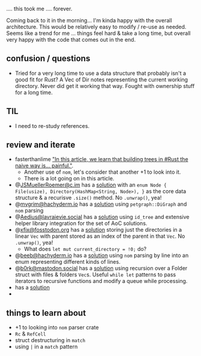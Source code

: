 .... this took me .... forever. 

Coming back to it in the morning... I'm kinda happy with the overall architecture. This would be relatively easy to modify / re-use as needed. Seems like a trend for me ... things feel hard & take a long time, but overall very happy with the code that comes out in the end. 

## confusion / questions
* Tried for a very long time to use a data structure that probably isn't a good fit for Rust? A Vec of Dir notes representing the current working directory. Never did get it working that way. Fought with ownership stuff for a long time. 

## TIL
* I need to re-study references.

## review and iterate
* fasterthanlime ["In this article, we learn that building trees in #Rust the naive way is... painful."](https://fasterthanli.me/series/advent-of-code-2022/part-7). 
    * Another use of `nom`, let's consider that another +1 to look into it. 
    * There is a lot going on in this article. 
* @JSMuellerRoemer@c.im has a [solution](https://github.com/l0calh05t/advent-of-code-2022/blob/trunk/src/solutions/day_07.rs) with an `enum Node { File(usize), Directory(HashMap<String, Node>), }` as the core data structure & a recurisve `.size()` method. No `.unwrap()`, yea!
* @mvgrim@hachyderm.io has a [solution](https://github.com/neoeinstein/aoc-2022/blob/main/src/bin/day07.rs) using `petgraph::DiGraph` and `nom` parsing
* @Aedius@lavraievie.social has a [solution](https://github.com/Aedius/aoc-2022/blob/main/day7/src/main.rs) using `id_tree` and extensive helper library integration for the set of AoC solutions.
* @xfix@fosstodon.org has a [solution](https://github.com/xfix/advent-of-code-2022/blob/master/src/day7/mod.rs) storing just the directories in a linear `Vec` with parent stored as an index of the parent in that `Vec`. No `.unwrap()`, yea!
    * What does `let mut current_directory = !0;` do? 
* @beeb@hachyderm.io has a [solution](https://github.com/beeb/aoc-2022/blob/main/src/days/day07.rs) using `nom` parsing by line into an enum representing different kinds of lines. 
* @b0rk@mastodon.social has a [solution](https://github.com/jvns/aoc2022/blob/main/day07/solve.rs) using recursion over a Folder struct with files & folders `Vec`s. Useful `while let` patterns to pass iterators to recursive functions and modify a queue while processing. 
* has a [solution]()
* 

## things to learn about
* +1 to looking into `nom` parser crate
* `Rc` & `RefCell`
* struct destructuring in `match`
* using `|` in a `match` pattern
